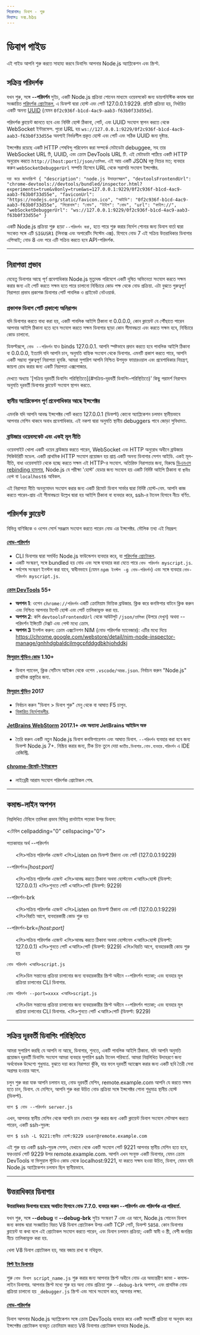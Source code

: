 ```yaml
---
শিরোনাম: ডিবাগ - শুরু
বিন্যাস: ডক্স.hbs
---
```


# ডিবাগ গাইড

এই গাইড আপনি শুরু করতে সাহায্য করবে ডিবাগিং আপনার Node.js অ্যাপ্লিকেশন এবং স্ক্রিপ্ট.

## সক্রিয় পরিদর্শক

যখন শুরু, সঙ্গে **--পরিদর্শন** সুইচ, একটি Node.js প্রক্রিয়া শোনেন মাধ্যমে ওয়েবসকেট
জন্য ডায়গনিস্টিক কমান্ড দ্বারা সংজ্ঞায়িত [পরিদর্শক প্রোটোকল][],
এ ডিফল্ট দ্বারা হোস্ট এবং পোর্ট 127.0.0.1:9229. প্রতিটি প্রক্রিয়া হয়, নির্ধারিত একটি
অনন্য [UUID][] (যেমন `0f2c936f-b1cd-4ac9-aab3-f63b0f33d55e`).

পরিদর্শক ক্লায়েন্ট জানতে হবে এবং নির্দিষ্ট হোস্ট ঠিকানা, পোর্ট, এবং UUID সংযোগ স্থাপন করতে
থেকে WebSocket ইন্টারফেস. পুরো URL হয়
`ws://127.0.0.1:9229/0f2c936f-b1cd-4ac9-aab3-f63b0f33d55e` অবশ্যই নির্ভরশীল
প্রকৃত হোস্ট এবং পোর্ট এবং সঠিক UUID জন্য দৃষ্টান্ত.

ইন্সপেক্টর রয়েছে একটি HTTP শেষবিন্দু পরিবেশন করা সম্পর্কে মেটাডেটা debuggee,
সহ তার WebSocket URL টি, UUID, এবং ক্রোম DevTools URL টি. এই মেটাডাটা
পাঠিয়ে একটি HTTP অনুরোধ করতে `http://[host:port]/json/তালিকা`. এই আয় একটি
JSON বস্তু নিচের মত; ব্যবহার করুন `webSocketDebuggerUrl` সম্পত্তি হিসেবে
URL থেকে সরাসরি সংযোগ ইন্সপেক্টর.

<!-- eslint-তে -->
``দয়া করে জাভাস্ক্রিপ্ট
{
"description": "node.js উদাহরণস্বরূপ",
 "devtoolsFrontendUrl": "chrome-devtools://devtools/bundled/inspector.html?experiments=true&v8only=true&ws=127.0.0.1:9229/0f2c936f-b1cd-4ac9-aab3-f63b0f33d55e",
"faviconUrl": "https://nodejs.org/static/favicon.ico",
"আইডি": "0f2c936f-b1cd-4ac9-aab3-f63b0f33d55e",
"শিরোনাম": "নোড",
"টাইপ": "নোড",
"url": "ফাইল://",
"webSocketDebuggerUrl": "ws://127.0.0.1:9229/0f2c936f-b1cd-4ac9-aab3-f63b0f33d55e"
}
``

একটি Node.js প্রক্রিয়া শুরু *ছাড়া* `--পরিদর্শন করা,` হতে পারে শুরু করার নির্দেশ
শোনার জন্য ডিবাগ বার্তা দ্বারা সংকেত সঙ্গে এটি `SIGUSR1` (লিনাক্স এবং
অপারেটিং সিস্টেম এক্স). হিসাবে নোড 7 এই সক্রিয় উত্তরাধিকার ডিবাগার এপিআই; নোড 8 এবং পরে
এটি সক্রিয় করতে হবে API-পরিদর্শক.

---
## নিরাপত্তা প্রভাব

যেহেতু ডিবাগার আছে পূর্ণ প্রবেশাধিকার Node.js মৃত্যুদন্ড পরিবেশে একটি
দূষিত অভিনেতা সংযোগ করতে সক্ষম করার জন্য এই পোর্ট করতে সক্ষম হতে পারে চালানো নির্বিচারে
কোড পক্ষ থেকে নোড প্রক্রিয়া. এটা বুঝতে গুরুত্বপূর্ণ নিরাপত্তা
প্রভাব প্রকাশক ডিবাগার পোর্ট পাবলিক ও প্রাইভেট নেটওয়ার্ক.

### প্রকাশক ডিবাগ পোর্ট প্রকাশ্যে অনিরাপদ

যদি ডিবাগার করতে বাধ্য করা হয়, একটি পাবলিক আইপি ঠিকানা বা 0.0.0.0, কোন ক্লায়েন্ট যে
পৌঁছাতে পারেন আপনার আইপি ঠিকানা হতে হবে সংযোগ করতে সক্ষম ডিবাগার ছাড়া কোন
সীমাবদ্ধতা এবং করতে সক্ষম হবে, নির্বিচারে কোড চালানো.

ডিফল্টরূপে, `নোড --পরিদর্শন` যাও binds 127.0.0.1. আপনি স্পষ্টভাবে প্রদান করতে হবে
পাবলিক আইপি ঠিকানা বা 0.0.0.0, ইত্যাদি যদি আপনি চান, অনুমতি বাহ্যিক সংযোগ
থেকে ডিবাগার. এমনটি প্রকাশ করতে পারে, আপনি একটি সম্ভাব্য গুরুত্বপূর্ণ নিরাপত্তা
হুমকি. আমরা সুপারিশ আপনি নিশ্চিত উপযুক্ত ফায়ারওয়াল এবং প্রবেশাধিকার নিয়ন্ত্রণ, জায়গা
রোধ করার জন্য একটি নিরাপত্তা এক্সপোজার.

দেখতে অধ্যায় '[সক্রিয় দূরবর্তী ডিবাগিং পরিস্থিতিতে](#সক্রিয়-দূরবর্তী ডিবাগিং-পরিস্থিতিতে)' কিছু পরামর্শ
নিরাপদে অনুমতি দূরবর্তী ডিবাগার ক্লায়েন্ট সংযোগ স্থাপন করতে.

### স্থানীয় অ্যাপ্লিকেশন পূর্ণ প্রবেশাধিকার আছে ইন্সপেক্টর

এমনকি যদি আপনি আবদ্ধ ইন্সপেক্টর পোর্ট করতে 127.0.0.1 (ডিফল্ট) কোনো অ্যাপ্লিকেশন
চলমান স্থানীয়ভাবে আপনার মেশিন থাকবে অবাধ প্রবেশাধিকার. এই নকশা দ্বারা
অনুমতি স্থানীয় debuggers পাবে জোড়া সুবিধামত.

### ব্রাউজার ওয়েবসকেট এবং একই মূল নীতি

ওয়েবসাইট খোলা একটি ওয়েব ব্রাউজার করতে পারেন, WebSocket এবং HTTP অনুরোধ অধীনে
ব্রাউজার সিকিউরিটি মডেল. একটি প্রাথমিক HTTP সংযোগ প্রয়োজন হয় প্রাপ্ত একটি
অনন্য ডিবাগার সেশন আইডি. একই মূল-নীতি, বাধা ওয়েবসাইট থেকে হচ্ছে
করতে সক্ষম এই HTTP-র সংযোগ. অতিরিক্ত নিরাপত্তার জন্য, বিরুদ্ধে
[ডিএনএস rebinding হামলার](https://en.wikipedia.org/wiki/DNS_rebinding), Node.js
যে পরীক্ষা 'হোস্ট' হেডার জন্য সংযোগ হয়
একটি নির্দিষ্ট আইপি ঠিকানা বা `স্থানীয় হোস্ট` বা `localhost6` অবিকল.

এই নিরাপত্তা নীতি অননুমোদন সংযোগ করার জন্য একটি রিমোট ডিবাগ সার্ভার দ্বারা
নির্দিষ্ট হোস্ট-নেম. আপনি কাজ করতে পারেন-প্রায় এই সীমাবদ্ধতা উল্লেখ দ্বারা
হয় আইপি ঠিকানা বা ব্যবহার করে, ssh-র টানেল হিসাবে নীচে বর্ণিত.

## পরিদর্শক ক্লায়েন্ট

বিভিন্ন বাণিজ্যিক ও ওপেন সোর্স সরঞ্জাম সংযোগ করতে পারেন নোড এর ইন্সপেক্টর. মৌলিক
তথ্য এই নিম্নরূপ:

#### [নোড-পরিদর্শন](https://github.com/nodejs/node-inspect)

* CLI ডিবাগার দ্বারা সমর্থিত Node.js ফাউন্ডেশন ব্যবহার করে, যা [পরিদর্শক প্রোটোকল][].
* একটি সংস্করণ, সঙ্গে bundled হয় নোড এবং সঙ্গে ব্যবহার করা যেতে পারে `নোড পরিদর্শন myscript.js`.
* সর্বশেষ সংস্করণ ইনস্টল করা যাবে, স্বাধীনভাবে (যেমন `npm ইনস্টল -g নোড-পরিদর্শন`)
এবং সঙ্গে ব্যবহার `নোড-পরিদর্শন myscript.js`.

#### [ক্রোম DevTools](https://github.com/ChromeDevTools/devtools-frontend) 55+

* **অপশন 1**: ওপেন `chrome://পরিদর্শন` একটি ক্রোমিয়াম ভিত্তিক
ব্রাউজার. ক্লিক করে কনফিগার বাটনে ক্লিক করুন এবং নিশ্চিত আপনার টার্গেট হোস্ট এবং পোর্ট
তালিকাভুক্ত করা হয়.
* **অপশন 2**: কপি `devtoolsFrontendUrl` থেকে আউটপুট `/json/তালিকা`
(উপরে দেখুন) অথবা --পরিদর্শন ইঙ্গিতটি টেক্সট এবং পেস্ট মধ্যে ক্রোম.
* **অপশন 3** ইনস্টল করুন: ক্রোম এক্সটেনশন NIM (নোড পরিদর্শক ম্যানেজার): 
এটির মধ্যে দিয়ে https://chrome.google.com/webstore/detail/nim-node-inspector-manage/gnhhdgbaldcilmgcpfddgdbkhjohddkj

#### [ভিসুয়াল স্টুডিও কোড](https://github.com/microsoft/vscode) 1.10+

* ডিবাগ প্যানেল, ক্লিক সেটিংস আইকন থেকে ওপেন `.vscode/আরম্ভ.json`.
নির্বাচন করুন "Node.js" প্রাথমিক প্রস্তুতির জন্য.

#### [ভিসুয়াল স্টুডিও](https://github.com/Microsoft/nodejstools) 2017

* নির্বাচন করুন "ডিবাগ > ডিবাগ শুরু" মেনু থেকে বা আঘাত F5 চাপুন.
* [বিস্তারিত নির্দেশাবলীর](https://github.com/Microsoft/nodejstools/wiki/Debugging).

#### [JetBrains WebStorm](https://www.jetbrains.com/webstorm/) 2017.1+ এবং অন্যান্য JetBrains আইডিস অফ

* তৈরি করুন একটি নতুন Node.js ডিবাগ কনফিগারেশন এবং আঘাত ডিবাগ. `--পরিদর্শন` ব্যবহার করা হবে
 জন্য ডিফল্ট Node.js 7+. নিষ্ক্রিয় করার জন্য, টিক চিহ্ন তুলে দেয়া `জাতীয়.ডিবাগার.নোড.ব্যবহার.পরিদর্শন` 
এ IDE রেজিস্ট্রি.

#### [chrome-রিমোট-ইন্টারফেস](https://github.com/cyrus-and/chrome-remote-interface)

* লাইব্রেরী আরাম সংযোগ পরিদর্শক প্রোটোকল শেষ.

---

## কমান্ড-লাইন অপশন

নিম্নলিখিত টেবিলে তালিকা প্রভাব বিভিন্ন রানটাইম পতাকা উপর ডিবাগ:

<টেবিল cellpadding="0" cellspacing="0">
<tr><th>পতাকা</ম><th>যার অর্থ</ম></tr>
<tr>
<td>--পরিদর্শন</td>
<td>
<ul>
<লি>সক্রিয় পরিদর্শক এজেন্ট</li>
<লি>Listen on ডিফল্ট ঠিকানা এবং পোর্ট (127.0.0.1:9229)</li>
</ul>
</td>
</tr>
<tr>
<td>--পরিদর্শন=<i>[host:port]</i></td>
<td>
<ul>
<লি>সক্রিয় পরিদর্শক এজেন্ট</li>
<লি>আবদ্ধ করতে ঠিকানা অথবা হোস্টনেম <আমি>হোস্ট</i> (ডিফল্ট: 127.0.0.1)</li>
<লি>শুনতে পোর্ট <আমি>পোর্ট</i> (ডিফল্ট: 9229)</li>
</ul>
</td>
</tr>
<tr>
<td>--পরিদর্শন-brk</td>
<td>
<ul>
<লি>সক্রিয় পরিদর্শক এজেন্ট</li>
<লি>Listen on ডিফল্ট ঠিকানা এবং পোর্ট (127.0.0.1:9229)</li>
<লি>বিরতি আগে, ব্যবহারকারী কোড শুরু হয়</li>
</ul>
</td>
</tr>
<tr>
<td>--পরিদর্শন-brk=<i>[host:port]</i></td>
<td>
<ul>
<লি>সক্রিয় পরিদর্শক এজেন্ট</li>
<লি>আবদ্ধ করতে ঠিকানা অথবা হোস্টনেম <আমি>হোস্ট</i> (ডিফল্ট: 127.0.0.1)</li>
<লি>শুনতে পোর্ট <আমি>পোর্ট</i> (ডিফল্ট: 9229)</li>
<লি>বিরতি আগে, ব্যবহারকারী কোড শুরু হয়</li>
</ul>
</td>
</tr>
<tr>
<td><code>নোড পরিদর্শন <আমি>script.js</i></code></td>
<td>
<ul>
<লি>ডিম সন্তানের প্রক্রিয়া চালানোর জন্য ব্যবহারকারীর স্ক্রিপ্ট অধীনে --পরিদর্শন পতাকা;
এবং ব্যবহার মূল প্রক্রিয়া চালানোর CLI ডিবাগার.</লি>
</ul>
</td>
</tr>
<tr>
<td><code>নোড পরিদর্শন --port=xxxx <আমি>script.js</i></code></td>
<td>
<ul>
<লি>ডিম সন্তানের প্রক্রিয়া চালানোর জন্য ব্যবহারকারীর স্ক্রিপ্ট অধীনে --পরিদর্শন পতাকা;
এবং ব্যবহার মূল প্রক্রিয়া চালানোর CLI ডিবাগার.</লি>
<লি>শুনতে পোর্ট <আমি>পোর্ট</i> (ডিফল্ট: 9229)</li>
</ul>
</td>
</tr>
</টেবিল>

---

## সক্রিয় দূরবর্তী ডিবাগিং পরিস্থিতিতে

আমরা সুপারিশ করছি যে আপনি না আছে, ডিবাগার, শুনতে, একটি পাবলিক আইপি ঠিকানা. যদি
আপনি অনুমতি প্রয়োজন দূরবর্তী ডিবাগিং সংযোগ আমরা ব্যবহার সুপারিশ ssh
টানেল পরিবর্তে. আমরা নিম্নলিখিত উদাহরণে জন্য অর্থবোধক উদ্দেশ্যে শুধুমাত্র.
বুঝতে দয়া করে নিরাপত্তা ঝুঁকি, যার ফলে দূরবর্তী অ্যাক্সেস করার জন্য একটি ছবি তৈরী
সেবা অগ্রসর হওয়ার আগে.

চলুন শুরু করা যাক আপনি চলমান হয়, নোড দূরবর্তী মেশিন, remote.example.com আপনি যে
করতে সক্ষম হতে চান, ডিবাগ. যে মেশিনে, আপনি শুরু করা উচিত নোড প্রক্রিয়া
সঙ্গে ইন্সপেক্টর শোনা শুধুমাত্র স্থানীয় হোস্ট (ডিফল্ট).

``ব্যাশ
$ নোড --পরিদর্শন server.js
``

এখন, আপনার স্থানীয় মেশিন থেকে আপনি চান যেখানে শুরু করার জন্য একটি ক্লায়েন্ট ডিবাগ
সংযোগ সেটআপ করতে পারেন, একটি ssh-সুড়ঙ্গ:

``ব্যাশ
$ ssh -L 9221:স্থানীয় হোস্ট:9229 user@remote.example.com
``

এই শুরু হয় একটি ssh-সুড়ঙ্গ সেশন, যেখানে থেকে একটি সংযোগ পোর্ট 9221 আপনার স্থানীয়
মেশিন হতে হবে, ফরওয়ার্ড পোর্ট 9229 উপর remote.example.com. আপনি এখন সংযুক্ত
একটি ডিবাগার, যেমন ক্রোম DevTools বা ভিসুয়াল স্টুডিও কোড থেকে localhost:9221,
যা করতে সক্ষম হওয়া উচিত, ডিবাগ, যেমন যদি Node.js অ্যাপ্লিকেশন চলমান ছিল স্থানীয়ভাবে.

---

## উত্তরাধিকার ডিবাগার

**উত্তরাধিকার ডিবাগার হয়েছে অবচিত হিসাবে নোড 7.7.0. ব্যবহার করুন --পরিদর্শন
এবং পরিদর্শক এর পরিবর্তে.**

যখন শুরু, সঙ্গে **--debug** বা **--debug-brk** সুইচ সংস্করণ 7 এবং
এর আগে, Node.js শোনেন ডিবাগ জন্য কমান্ড দ্বারা সংজ্ঞায়িত বিরত
V8 ডিবাগ প্রোটোকল উপর একটি TCP পোর্ট, ডিফল্ট `5858`. কোন ডিবাগার ক্লায়েন্ট
যা কথা বলে এই প্রোটোকল সংযোগ করতে পারেন, এবং ডিবাগ চলমান প্রক্রিয়া; একটি
স্বামী ও স্ত্রী, বেশী জনপ্রিয় নীচে তালিকাভুক্ত করা হয়.

খেলা V8 ডিবাগ প্রোটোকল হয়, আর বজায় রাখা বা নথিভুক্ত.

#### [বিল্ট ইন ডিবাগার](https://nodejs.org/dist/latest-v6.x/docs/api/debugger.html)

শুরু `নোড ডিবাগ script_name.js` শুরু করার জন্য আপনার স্ক্রিপ্ট অধীনে নোড এর অভ্যন্তরীণ জাভা -
কমান্ড-লাইন ডিবাগার. আপনার স্ক্রিপ্ট মধ্যে শুরু হয় অন্য নোড প্রক্রিয়া শুরু
`--debug-brk` অপশন, এবং প্রাথমিক নোড প্রক্রিয়া চালানো হয় `_debugger.js`
স্ক্রিপ্ট এবং সাথে সংযোগ করে, আপনার লক্ষ্য.

#### [নোড-পরিদর্শক](https://github.com/node-inspector/node-inspector)

ডিবাগ আপনার Node.js অ্যাপ্লিকেশন সঙ্গে ক্রোম DevTools ব্যবহার করে একটি মধ্যবর্তী প্রক্রিয়া
যা অনুবাদ করে ইন্সপেক্টর প্রোটোকল ব্যবহৃত ক্রোমিয়াম করতে V8 ডিবাগার
প্রোটোকল ব্যবহার Node.js.

<!-- পার্টি মহিলাদের -->

[পরিদর্শক প্রোটোকল]: https://chromedevtools.github.io/debugger-protocol-viewer/v8/
[UUID]: https://tools.ietf.org/html/rfc4122